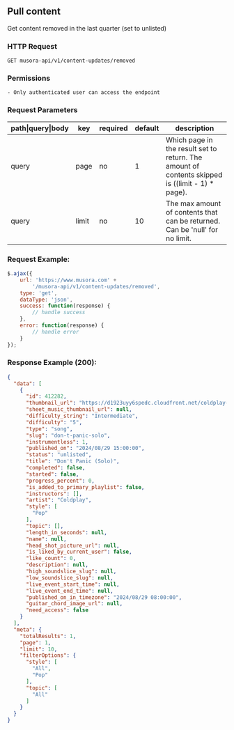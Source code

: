 ## Pull content

Get content removed in the last quarter (set to unlisted)

### HTTP Request
`GET musora-api/v1/content-updates/removed`


### Permissions
    - Only authenticated user can access the endpoint

### Request Parameters

| path\|query\|body|  key                              |  required   |  default |  description                                                                                                                                                                                                                                                             |
|-----------------|-----------------------------------|-----------|--------------------------------------------------------------------------------------------------------------------------------------------|--------------------------------------------------------------------------------------------------------------------------------------------| 
| query           |  page                             |  no       |  1              |  Which page in the result set to return. The amount of contents skipped is ((limit - 1) * page).                                                                                                                                                                                |
| query           |  limit                            |  no       |  10               |  The max amount of contents that can be returned. Can be 'null' for no limit.                                                                                                                                                                                                                                                                                                                                  
### Request Example:

```js
$.ajax({
    url: 'https://www.musora.com' +
        '/musora-api/v1/content-updates/removed',
    type: 'get',
    dataType: 'json',
    success: function(response) {
        // handle success
    },
    error: function(response) {
        // handle error
    }
});
```

### Response Example (200):
```json
{
  "data": [
    {
      "id": 412282,
      "thumbnail_url": "https://d1923uyy6spedc.cloudfront.net/coldplay-parachutes-1724688598.jpg",
      "sheet_music_thumbnail_url": null,
      "difficulty_string": "Intermediate",
      "difficulty": "5",
      "type": "song",
      "slug": "don-t-panic-solo",
      "instrumentless": 1,
      "published_on": "2024/08/29 15:00:00",
      "status": "unlisted",
      "title": "Don't Panic (Solo)",
      "completed": false,
      "started": false,
      "progress_percent": 0,
      "is_added_to_primary_playlist": false,
      "instructors": [],
      "artist": "Coldplay",
      "style": [
        "Pop"
      ],
      "topic": [],
      "length_in_seconds": null,
      "name": null,
      "head_shot_picture_url": null,
      "is_liked_by_current_user": false,
      "like_count": 0,
      "description": null,
      "high_soundslice_slug": null,
      "low_soundslice_slug": null,
      "live_event_start_time": null,
      "live_event_end_time": null,
      "published_on_in_timezone": "2024/08/29 08:00:00",
      "guitar_chord_image_url": null,
      "need_access": false
    }
  ],
  "meta": {
    "totalResults": 1,
    "page": 1,
    "limit": 10,
    "filterOptions": {
      "style": [
        "All",
        "Pop"
      ],
      "topic": [
        "All"
      ]
    }
  }
}
```
